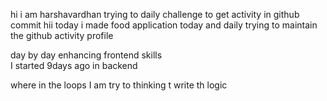 hi i am harshavardhan  trying to daily challenge to get activity in github commit
 hii today i made food application
today and daily trying to maintain the github activity profile     
          
   day by day enhancing frontend skills     
    I started 9days ago in backend 
      
   where in the loops 
   I am try to thinking t write th logic
     
    
     
  
 
